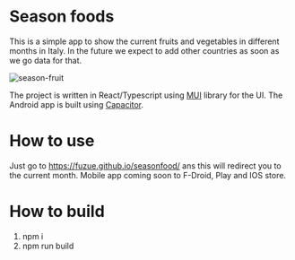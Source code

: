 # Season foods

This is a simple app to show the current fruits and vegetables in different months in Italy.
In the future we expect to add other countries as soon as we go data for that.

![season-fruit](https://github.com/fuzue/seasonfood/assets/272892/abdff95a-d116-42c8-a8e8-54c34d1a5190)

The project is written in React/Typescript using [MUI](https://mui.com/) library for the UI. The Android app is built using [Capacitor](https://capacitorjs.com/).

# How to use

Just go to https://fuzue.github.io/seasonfood/ ans this will redirect you to the current month. Mobile app coming soon to F-Droid, Play and IOS store.

# How to build

1. npm i
2. npm run build


